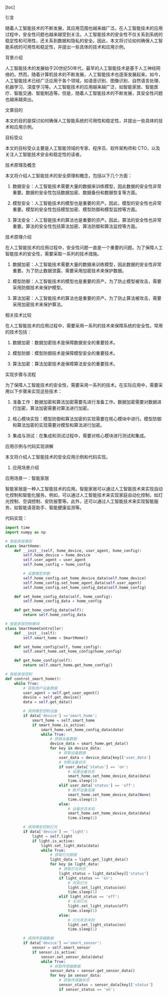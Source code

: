 
[toc]                    
                
                
引言

随着人工智能技术的不断发展，其应用范围也越来越广泛。在人工智能技术的应用过程中，安全性问题也越来越受到关注。人工智能技术的安全性不仅关系到系统的稳定性和可用性，还关系到数据和隐私的安全。因此，本文将讨论如何确保人工智能系统的可用性和稳定性，并提出一些具体的技术和应用示例。

背景介绍

人工智能技术的发展始于20世纪50年代，最早的人工智能技术是基于人工神经网络的。然而，随着计算机技术的不断发展，人工智能技术也逐渐发展起来。如今，人工智能技术已经广泛应用于各个领域，如语音识别、图像识别、自然语言处理、机器学习、深度学习等。人工智能技术的应用越来越广泛，如智能家居、智能医疗、智能交通、智能制造等。但是，随着人工智能技术的不断发展，其安全性问题也越来越突出。

文章目的

本文的目的是探讨如何确保人工智能系统的可用性和稳定性，并提出一些具体的技术和应用示例。

目标受众

本文的目标受众主要是人工智能领域的专家、程序员、软件架构师和 CTO，以及关注人工智能技术安全和稳定性的读者。

技术原理及概念

本文将介绍人工智能技术的安全原理和概念，包括以下几个方面：

1. 数据安全：人工智能技术需要大量的数据来训练模型，因此数据的安全性非常重要。数据的安全性包括数据加密、数据备份和数据恢复等方面。

2. 模型安全：人工智能技术的模型也是重要的资产。因此，模型的安全性也非常重要。模型的安全性包括模型加密、模型防御和模型监控等方面。

3. 算法安全：人工智能技术的算法也是重要的资产。因此，算法的安全性也非常重要。算法的安全性包括算法加密、算法防御和算法监控等方面。

技术原理介绍

在人工智能技术的应用过程中，安全性问题一直是一个重要的问题。为了保障人工智能技术的安全性，需要采取一系列的技术措施。

1. 数据加密：人工智能技术需要大量的数据来训练模型，因此数据的安全性非常重要。为了防止数据泄露，需要采用加密技术来保护数据。

2. 模型防御：人工智能技术的模型也是重要的资产。为了防止模型被攻击，需要采用防御技术来保护模型。

3. 算法加密：人工智能技术的算法也是重要的资产。为了防止算法被攻击，需要采用加密技术来保护算法。

相关技术比较

在人工智能技术的应用过程中，需要采用一系列的技术来保障系统的安全性。常用的技术包括：

1. 数据加密：数据加密技术是保障数据安全的重要技术。

2. 模型防御：模型防御技术是保障模型安全的重要技术。

3. 算法加密：算法加密技术是保障算法安全的重要技术。

实现步骤与流程

为了保障人工智能技术的安全性，需要采用一系列的技术。在实际应用中，需要采用以下步骤来实现这些技术：

1. 准备工作：数据加密和算法加密需要先进行准备工作。数据加密需要对数据进行加密，算法加密需要对算法进行加密。

2. 核心模块实现：模型防御和算法加密的实现需要在核心模块中进行。模型防御和算法加密的实现需要对模型和算法进行加密。

3. 集成与测试：在集成和测试过程中，需要对核心模块进行测试和集成。

应用示例与代码实现讲解

本文将介绍人工智能技术的安全应用示例和代码实现。

1. 应用场景介绍

应用场景一：智能家居

智能家居是一种人工智能技术的应用。智能家居可以通过人工智能技术来实现自动化控制和智能化服务。例如，可以通过人工智能技术来实现家庭自动化控制，如灯光控制、空调控制、安防报警等。此外，还可以通过人工智能技术来实现智能服务，如智能语音助手、智能健康监测等。

代码实现：

```python
import time
import numpy as np

# 智能家居模型
class SmartHome:
    def __init__(self, home_device, user_agent, home_config):
        self.home_device = home_device
        self.user_agent = user_agent
        self.home_config = home_config

        # 设置模型参数
        self.home_config.set_home_device_data(self.home_device)
        self.home_config.set_home_agent_data(self.user_agent)
        self.home_config.set_home_config_data(self.home_config)

    def set_home_config_data(self, home_config):
        self.home_config_data = home_config

    def get_home_config_data(self):
        return self.home_config_data

# 智能家居控制模块
class SmartHomeController:
    def __init__(self):
        self.smart_home = SmartHome()

    def set_home_config(self, home_config):
        self.smart_home.set_home_config(home_config)

    def get_home_config(self):
        return self.smart_home.get_home_config()

# 智能家居控制
def control_smart_home():
    while True:
        # 获取用户设备数据
        user_agent = self.get_user_agent()
        device = self.get_device()
        data = self.get_data()

        # 调用模型控制设备
        if data['device'] =='smart_home':
            smart_home = self.smart_home
            if smart_home.is_active:
                smart_home.set_home_config_data(data)
                while True:
                    # 获取设备数据
                    device_data = smart_home.get_data()
                    for key in device_data:
                        # 获取设备数据
                        user_data = device_data[key]['user_data']
                        # 判断设备状态
                        if user_data['status'] == 'on':
                            # 设置设备状态
                            smart_home.set_home_device_data(data)
                            time.sleep(1)
                        elif user_data['status'] == 'off':
                            # 断开设备连接
                            smart_home.set_home_device_data(None)
                            time.sleep(1)
                        else:
                            # 设备状态未知
                            smart_home.set_home_device_data(data)
                            time.sleep(1)

        # 调用模型控制灯光
        if data['device'] == 'light':
            light = self.light
            if light.is_active:
                light.set_light_data(data)
                while True:
                    # 获取灯光数据
                    light_data = light.get_light_data()
                    for key in light_data:
                        # 获取灯光状态
                        light_status = light_data[key]['status']
                        if light_status == 'on':
                            # 开启灯光
                            light.set_light_status(on)
                            time.sleep(1)
                        elif light_status == 'off':
                            # 关闭灯光
                            light.set_light_status(off)
                            time.sleep(1)
                        else:
                            # 灯光状态未知
                            light.set_light_status(on)
                            time.sleep(1)

        # 调用传感器数据
        if data['device'] =='smart_sensor':
            sensor = self.smart_sensor
            if sensor.is_active:
                sensor.set_sensor_data(data)
                while True:
                    # 获取传感器数据
                    sensor_data = sensor.get_sensor_data()
                    for key in sensor_data:
                        # 获取传感器状态
                        sensor_status = sensor_data[key]['status']
                        if sensor_status == 'on':

